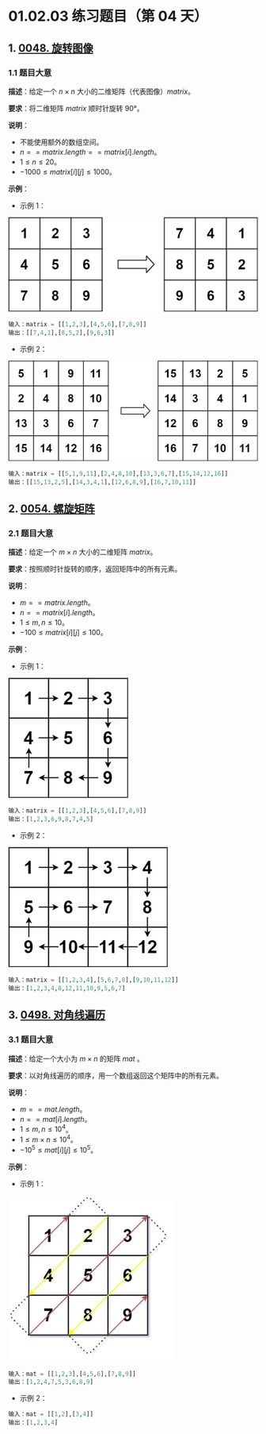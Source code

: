 # 01.02.03 练习题目（第 04 天）

## 1. [0048. 旋转图像](https://leetcode.cn/problems/rotate-image/)

### 1.1 题目大意

**描述**：给定一个 $n \times n$ 大小的二维矩阵（代表图像）$matrix$。

**要求**：将二维矩阵 $matrix$ 顺时针旋转 90°。

**说明**：

- 不能使用额外的数组空间。
- $n == matrix.length == matrix[i].length$。
- $1 \le n \le 20$。
- $-1000 \le matrix[i][j] \le 1000$。

**示例**：

- 示例 1：

![](../../images/20201024004801.jpg)

```python
输入：matrix = [[1,2,3],[4,5,6],[7,8,9]]
输出：[[7,4,1],[8,5,2],[9,6,3]]
```

- 示例 2：

![](../../images/20201024004802.jpg)

```python
输入：matrix = [[5,1,9,11],[2,4,8,10],[13,3,6,7],[15,14,12,16]]
输出：[[15,13,2,5],[14,3,4,1],[12,6,8,9],[16,7,10,11]]
```

## 2. [0054. 螺旋矩阵](https://leetcode.cn/problems/spiral-matrix/)

### 2.1 题目大意

**描述**：给定一个 $m \times n$ 大小的二维矩阵 $matrix$。

**要求**：按照顺时针旋转的顺序，返回矩阵中的所有元素。

**说明**：

- $m == matrix.length$。
- $n == matrix[i].length$。
- $1 \le m, n \le 10$。
- $-100 \le matrix[i][j] \le 100$。

**示例**：

- 示例 1：

![](../../images/20201024005401.jpg)

```python
输入：matrix = [[1,2,3],[4,5,6],[7,8,9]]
输出：[1,2,3,6,9,8,7,4,5]
```

- 示例 2：

![](../../images/20201024005402.jpg)

```python
输入：matrix = [[1,2,3,4],[5,6,7,8],[9,10,11,12]]
输出：[1,2,3,4,8,12,11,10,9,5,6,7]
```

## 3. [0498. 对角线遍历](https://leetcode.cn/problems/diagonal-traverse/)

### 3.1 题目大意

**描述**：给定一个大小为 $m \times n$ 的矩阵 $mat$ 。

**要求**：以对角线遍历的顺序，用一个数组返回这个矩阵中的所有元素。

**说明**：

- $m == mat.length$。
- $n == mat[i].length$。
- $1 \le m, n \le 10^4$。
- $1 \le m \times n \le 10^4$。
- $-10^5 \le mat[i][j] \le 10^5$。

**示例**：

- 示例 1：

![](../../images/20201024049801.jpg)

```python
输入：mat = [[1,2,3],[4,5,6],[7,8,9]]
输出：[1,2,4,7,5,3,6,8,9]
```

- 示例 2：

```python
输入：mat = [[1,2],[3,4]]
输出：[1,2,3,4]
```